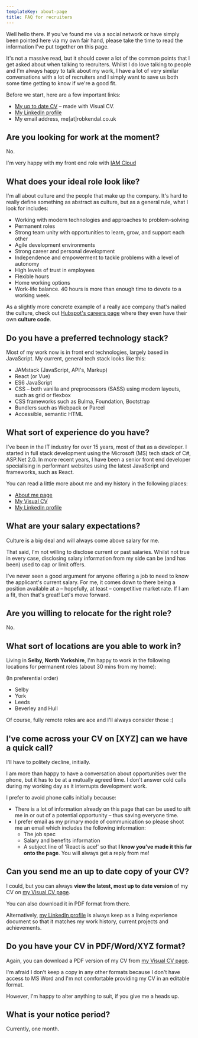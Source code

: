 ```yaml
---
templateKey: about-page
title: FAQ for recruiters
---
```


Well hello there. If you've found me via a social network or have simply been pointed here via my own fair hand, please take the time to read the information I've put together on this page.

It's not a massive read, but it should cover a lot of the common points that I get asked about when talking to recruiters. Whilst I do love talking to people and I'm always happy to talk about my work, I have a lot of very similar conversations with a lot of recruiters and I simply want to save us both some time getting to know if we're a good fit.

Before we start, here are a few important links:

*   [My up to date CV](https://www.visualcv.com/rob-kendal-dev/) – made with Visual CV.
*   [My LinkedIn profile](https://www.linkedin.com/in/robkendal/)
*   My email address, me[at]robkendal.co.uk

Are you looking for work at the moment?
---------------------------------------

No.

I'm very happy with my front end role with [IAM Cloud](https://www.iamcloud.com/)

What does your ideal role look like?
------------------------------------

I'm all about culture and the people that make up the company. It's hard to really define something as abstract as culture, but as a general rule, what I look for includes:

*   Working with modern technologies and approaches to problem-solving
*   Permanent roles
*   Strong team unity with opportunities to learn, grow, and support each other
*   Agile development environments
*   Strong career and personal development
*   Independence and empowerment to tackle problems with a level of autonomy
*   High levels of trust in employees
*   Flexible hours
*   Home working options
*   Work-life balance. 40 hours is more than enough time to devote to a working week.

As a slightly more concrete example of a really ace company that's nailed the culture, check out [Hubspot's careers page](https://www.hubspot.com/jobs) where they even have their own **culture code**.

Do you have a preferred technology stack?
-----------------------------------------

Most of my work now is in front end technologies, largely based in JavaScript. My current, general tech stack looks like this:

*   JAMstack (JavaScript, API's, Markup)
*   React (or Vue)
*   ES6 JavaScript
*   CSS – both vanilla and preprocessors (SASS) using modern layouts, such as grid or flexbox
*   CSS frameworks such as Bulma, Foundation, Bootstrap
*   Bundlers such as Webpack or Parcel
*   Accessible, semantic HTML

What sort of experience do you have?
------------------------------------

I've been in the IT industry for over 15 years, most of that as a developer. I started in full stack development using the Microsoft (MS) tech stack of C#, ASP.Net 2.0. In more recent years, I have been a senior front end developer specialising in performant websites using the latest JavaScript and frameworks, such as React.

You can read a little more about me and my history in the following places:

*   [About me page](https://robkendal.co.uk/about/)
*   [My Visual CV](https://www.visualcv.com/rob-kendal-dev/)
*   [My LinkedIn profile](https://www.linkedin.com/in/robkendal/)

What are your salary expectations?
----------------------------------

Culture is a big deal and will always come above salary for me.

That said, I'm not willing to disclose current or past salaries. Whilst not true in every case, disclosing salary information from my side can be (and has been) used to cap or limit offers.

I've never seen a good argument for anyone offering a job to need to know the applicant's current salary. For me, it comes down to there being a position available at a – hopefully, at least – competitive market rate. If I am a fit, then that's great! Let's move forward.

Are you willing to relocate for the right role?
-----------------------------------------------

No.

What sort of locations are you able to work in?
-----------------------------------------------

Living in **Selby, North Yorkshire**, I'm happy to work in the following locations for permanent roles (about 30 mins from my home):

(In preferential order)

*   Selby
*   York
*   Leeds
*   Beverley and Hull

Of course, fully remote roles are ace and I'll always consider those :)

I've come across your CV on \[XYZ\] can we have a quick call?
-------------------------------------------------------------

I'll have to politely decline, initially.

I am more than happy to have a conversation about opportunities over the phone, but it has to be at a mutually agreed time. I don't answer cold calls during my working day as it interrupts development work.

I prefer to avoid phone calls initially because:

* There is a lot of information already on this page that can be used to sift me in or out of a potential opportunity – thus saving everyone time.
* I prefer email as my primary mode of communication so please shoot me an email which includes the following information:
    * The job spec
    * Salary and benefits information
    * A subject line of 'React is ace!' so that **I know you've made it this far onto the page**. You will always get a reply from me!

Can you send me an up to date copy of your CV?
----------------------------------------------

I could, but you can always **view the latest, most up to date version** of my CV on [my Visual CV page](https://www.visualcv.com/rob-kendal-dev/).

You can also download it in PDF format from there.

Alternatively, [my LinkedIn profile](https://www.linkedin.com/in/robkendal/) is always keep as a living experience document so that it matches my work history, current projects and achievements.

Do you have your CV in PDF/Word/XYZ format?
-------------------------------------------

Again, you can download a PDF version of my CV from [my Visual CV page](https://www.visualcv.com/rob-kendal-dev/).

I'm afraid I don't keep a copy in any other formats because I don't have access to MS Word and I'm not comfortable providing my CV in an editable format.

However, I'm happy to alter anything to suit, if you give me a heads up.

What is your notice period?
---------------------------

Currently, one month.
